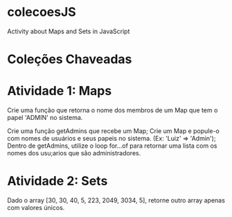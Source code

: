 # colecoesJS
Activity about Maps and Sets in JavaScript

<h1>Coleções Chaveadas</h1>

<h1>Atividade 1: Maps</h1>
Crie uma função que retorna o nome dos membros de um Map que tem o papel 'ADMIN' no sistema.

Crie uma função getAdmins que recebe um Map;
Crie um Map e popule-o com nomes de usuários e seus papeis no sistema. (Ex: 'Luiz' => 'Admin');
Dentro de getAdmins, utilize o loop for...of para retornar uma lista com os nomes dos usu;arios que são administradores.
<h1>Atividade 2: Sets</h1>
Dado o array [30, 30, 40, 5, 223, 2049, 3034, 5], retorne outro array apenas com valores únicos.
